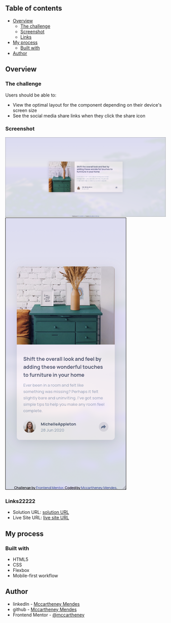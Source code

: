 ## Table of contents

- [Overview](#overview)
  - [The challenge](#the-challenge)
  - [Screenshot](#screenshot)
  - [Links](#links)
- [My process](#my-process)
  - [Built with](#built-with)
- [Author](#author)

## Overview

### The challenge

Users should be able to:

- View the optimal layout for the component depending on their device's screen size
- See the social media share links when they click the share icon

### Screenshot

![](./screenShots/desktop.png)
![](./screenShots/mobile.png)

### Links22222

- Solution URL: [solution URL](https://github.com/mccartheney/Article-preview-component)
- Live Site URL: [live site URL](https://lucent-cobbler-07b9b6.netlify.app/)

## My process

### Built with

- HTML5
- CSS
- Flexbox
- Mobile-first workflow

## Author

- linkedIn - [Mccartheney Mendes](https://www.linkedin.com/in/mccartheney-mendes-892709292/)
- github - [Mccartheney Mendes](https://github.com/mccartheney)
- Frontend Mentor - [@mccartheney](https://www.frontendmentor.io/profile/mccartheney)